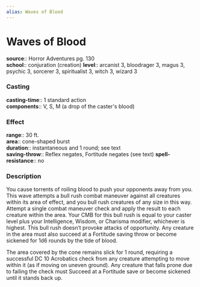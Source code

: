 ```yaml
---
alias: Waves of Blood
---
```


# Waves of Blood 

**source**:: Horror Adventures pg. 130  
**school**:: conjuration (creation)
**level**:: arcanist 3, bloodrager 3, magus 3, psychic 3, sorcerer 3, spiritualist 3, witch 3, wizard 3

### Casting 

**casting-time**:: 1 standard action  
**components**:: V, S, M (a drop of the caster's blood)

### Effect 

**range**:: 30 ft.  
**area**:: cone-shaped burst  
**duration**:: instantaneous and 1 round; see text  
**saving-throw**:: Reflex negates, Fortitude negates (see text)
**spell-resistance**:: no

### Description 

You cause torrents of roiling blood to push your opponents away from you. This wave attempts a bull rush combat maneuver against all creatures within its area of effect, and you bull rush creatures of any size in this way. Attempt a single combat maneuver check and apply the result to each creature within the area. Your CMB for this bull rush is equal to your caster level plus your Intelligence, Wisdom, or Charisma modifier, whichever is highest. This bull rush doesn’t provoke attacks of opportunity. Any creature in the area must also succeed at a Fortitude saving throw or become sickened for 1d6 rounds by the tide of blood.  
  
The area covered by the cone remains slick for 1 round, requiring a successful DC 10 Acrobatics check from any creature attempting to move within it (as if moving on uneven ground). Any creature that falls prone due to failing the check must Succeed at a Fortitude save or become sickened until it stands back up.
